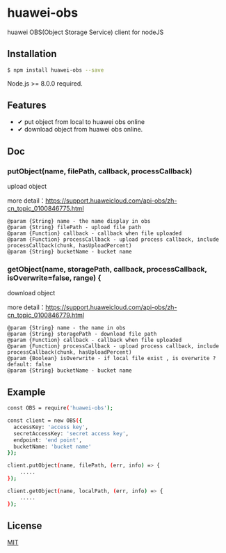 # huawei-obs

huawei OBS(Object Storage Service) client for nodeJS

## Installation

```bash
$ npm install huawei-obs --save
```

Node.js >= 8.0.0 required.

## Features

- ✔︎ put object from local to huawei obs online
- ✔︎ download object from huawei obs online.

## Doc

### putObject(name, filePath, callback, processCallback)

upload object

more detail：https://support.huaweicloud.com/api-obs/zh-cn_topic_0100846775.html
```text
@param {String} name - the name display in obs 
@param {String} filePath - upload file path
@param {Function} callback - callback when file uploaded
@param {Function} processCallback - upload process callback, include processCallback(chunk, hasUploadPercent)
@param {String} bucketName - bucket name
```
 
### getObject(name, storagePath, callback, processCallback, isOverwrite=false, range) {

download object

more detail：https://support.huaweicloud.com/api-obs/zh-cn_topic_0100846779.html
```text
@param {String} name - the name in obs
@param {String} storagePath - download file path
@param {Function} callback - callback when file uploaded
@param {Function} processCallback - upload process callback, include processCallback(chunk, hasUploadPercent)
@param {Boolean} isOverwrite - if local file exist , is overwrite ? default: false
@param {String} bucketName - bucket name
```
## Example

```bash
const OBS = require('huawei-obs');

const client = new OBS({
  accessKey: 'access key',
  secretAccessKey: 'secret access key',
  endpoint: 'end point',
  bucketName: 'bucket name'
});

client.putObject(name, filePath, (err, info) => {
    .....
});

client.getObject(name, localPath, (err, info) => {
    .....
});

```

## License

[MIT](LICENSE)

